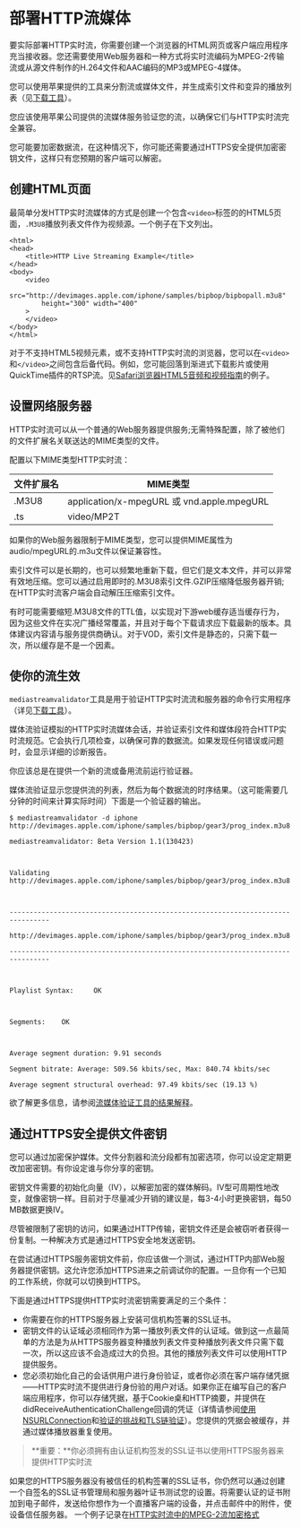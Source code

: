 # 部署HTTP流媒体

要实际部署HTTP实时流，你需要创建一个浏览器的HTML网页或客户端应用程序充当接收器。您还需要使用Web服务器和一种方式将实时流编码为MPEG-2传输流或从源文件制作的H.264文件和AAC编码的MP3或MPEG-4媒体。

您可以使用苹果提供的工具来分割流或媒体文件，并生成索引文件和变异的播放列表（见[下载工具](https://developer.apple.com/library/ios/documentation/NetworkingInternet/Conceptual/StreamingMediaGuide/UsingHTTPLiveStreaming/UsingHTTPLiveStreaming.html#//apple_ref/doc/uid/TP40008332-CH102-SW3)）。

您应该使用苹果公司提供的流媒体服务验证您的流，以确保它们与HTTP实时流完全兼容。

您可能要加密数据流，在这种情况下，你可能还需要通过HTTPS安全提供加密密钥文件，这样只有您预期的客户端可以解密。

## 创建HTML页面

最简单分发HTTP实时流媒体的方式是创建一个包含`<video>`标签的的HTML5页面，`.M3U8`播放列表文件作为视频源。一个例子在下文列出。

```
<html>
<head>
    <title>HTTP Live Streaming Example</title>
</head>
<body>
    <video
        src="http://devimages.apple.com/iphone/samples/bipbop/bipbopall.m3u8"
        height="300" width="400"
    >
    </video>
</body>
</html>
```
对于不支持HTML5视频元素，或不支持HTTP实时流的浏览器，您可以在`<video>`和`</video>`之间包含后备代码。例如，您可能回落到渐进式下载影片或使用QuickTime插件的RTSP流。见[Safari浏览器HTML5音频和视频指南](https://developer.apple.com/library/ios/documentation/AudioVideo/Conceptual/Using_HTML5_Audio_Video/Introduction/Introduction.html#//apple_ref/doc/uid/TP40009523)的例子。

## 设置网络服务器

HTTP实时流可以从一个普通的Web服务器提供服务;无需特殊配置，除了被他们的文件扩展名关联送达的MIME类型的文件。

配置以下MIME类型HTTP实时流：

文件扩展名|MIME类型
---------|--------
.M3U8|application/x-mpegURL 或 vnd.apple.mpegURL
.ts|video/MP2T

如果你的Web服务器限制于MIME类型，您可以提供MIME属性为audio/mpegURL的.m3u文件以保证兼容性。

索引文件可以是长期的，也可以频繁地重新下载，但它们是文本文件，并可以非常有效地压缩。您可以通过启用即时的.M3U8索引文件.GZIP压缩降低服务器开销;在HTTP实时流客户端会自动解压压缩索引文件。

有时可能需要缩短.M3U8文件的TTL值，以实现对下游web缓存适当缓存行为，因为这些文件在实况广播经常覆盖，并且对于每个下载请求应下载最新的版本。具体建议内容请与服务提供商确认。对于VOD，索引文件是静态的，只需下载一次，所以缓存是不是一个因素。

## 使你的流生效

`mediastreamvalidator`工具是用于验证HTTP实时流流和服务器的命令行实用程序（详见[下载工具](https://developer.apple.com/library/ios/documentation/NetworkingInternet/Conceptual/StreamingMediaGuide/UsingHTTPLiveStreaming/UsingHTTPLiveStreaming.html#//apple_ref/doc/uid/TP40008332-CH102-SW3)）。

媒体流验证模拟的HTTP实时流媒体会话，并验证索引文件和媒体段符合HTTP实时流规范。它会执行几项检查，以确保可靠的数据流。如果发现任何错误或问题时，会显示详细的诊断报告。

你应该总是在提供一个新的流或备用流前运行验证器。

媒体流验证显示您提供流的列表，然后为每个数据流的时序结果。（这可能需要几分钟的时间来计算实际时间）下面是一个验证器的输出。

```
$ mediastreamvalidator -d iphone http://devimages.apple.com/iphone/samples/bipbop/gear3/prog_index.m3u8

mediastreamvalidator: Beta Version 1.1(130423)

 

Validating http://devimages.apple.com/iphone/samples/bipbop/gear3/prog_index.m3u8

 

--------------------------------------------------------------------------------

http://devimages.apple.com/iphone/samples/bipbop/gear3/prog_index.m3u8

--------------------------------------------------------------------------------

 

Playlist Syntax:     OK

 

Segments:    OK

 

Average segment duration: 9.91 seconds

Segment bitrate: Average: 509.56 kbits/sec, Max: 840.74 kbits/sec

Average segment structural overhead: 97.49 kbits/sec (19.13 %)
```
欲了解更多信息，请参阅[流媒体验证工具的结果解释](https://developer.apple.com/library/ios/technotes/tn2235/_index.html#//apple_ref/doc/uid/DTS40010221)。

## 通过HTTPS安全提供文件密钥

您可以通过加密保护媒体。文件分割器和流分段都有加密选项，你可以设定定期更改加密密钥。有你设定谁与你分享的密钥。

密钥文件需要的初始化向量（IV），以解密加密的媒体解码。IV型可周期性地改变，就像密钥一样。目前对于尽量减少开销的建议是，每3-4小时更换密钥，每50 MB数据更换IV。

尽管被限制了密钥的访问，如果通过HTTP传输，密钥文件还是会被窃听者获得一份复制。一种解决方式是通过HTTPS安全地发送密钥。

在尝试通过HTTPS服务密钥文件前，你应该做一个测试，通过HTTP内部Web服务器提供密钥。这允许您添加HTTPS进来之前调试你的配置。一旦你有一个已知的工作系统，你就可以切换到HTTPS。

下面是通过HTTPS提供HTTP实时流密钥需要满足的三个条件：

- 你需要在你的HTTPS服务器上安装可信机构签署的SSL证书。
- 密钥文件的认证域必须相同作为第一播放列表文件的认证域。做到这一点最简单的方法是为从HTTPS服务器变种播放列表文件变种播放列表文件只需下载一次，所以这应该不会造成过大的负担。其他的播放列表文件可以使用HTTP提供服务。
- 您必须初始化自己的会话供用户进行身份验证，或者你必须在客户端存储凭据——HTTP实时流不提供进行身份验的用户对话。如果你正在编写自己的客户端应用程序，你可以存储凭据，基于Cookie桌和HTTP摘要，并提供在didReceiveAuthenticationChallenge回调的凭证（详情请参阅[使用NSURLConnection](https://developer.apple.com/library/ios/documentation/Cocoa/Conceptual/URLLoadingSystem/Tasks/UsingNSURLConnection.html#//apple_ref/doc/uid/20001836)和[验证的挑战和TLS链验证](https://developer.apple.com/library/ios/documentation/Cocoa/Conceptual/URLLoadingSystem/Articles/AuthenticationChallenges.html#//apple_ref/doc/uid/TP40009507)）。您提供的凭据会被缓存，并通过媒体播放器重复使用。

> **重要：**你必须拥有由认证机构签发的SSL证书以使用HTTPS服务器来提供HTTP实时流

如果您的HTTPS服务器没有被信任的机构签署的SSL证书，你仍然可以通过创建一个自签名的SSL证书管理局和服务器叶证书测试您的设置。将需要认证的证书附加到电子邮件，发送给你想作为一个直播客户端的设备，并点击邮件中的附件，使设备信任服务器。
一个例子记录在[HTTP实时流中的MPEG-2流加密格式](https://developer.apple.com/library/ios/documentation/AudioVideo/Conceptual/HLS_Sample_Encryption/Intro/Intro.html#//apple_ref/doc/uid/TP40012862)


